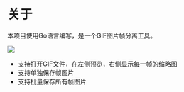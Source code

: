 # 关于

本项目使用Go语言编写，是一个GIF图片帧分离工具。

![](./README.assets/image-20250428103819445.png)

- 支持打开GIF文件，在左侧预览，右侧显示每一帧的缩略图
- 支持单独保存帧图片
- 支持批量保存所有帧图片
